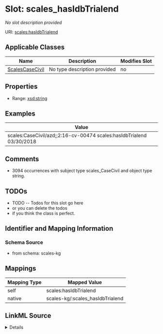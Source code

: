 

# Slot: scales_hasIdbTrialend


_No slot description provided_





URI: [scales:hasIdbTrialend](http://schemas.scales-okn.org/rdf/scales#hasIdbTrialend)



<!-- no inheritance hierarchy -->





## Applicable Classes

| Name | Description | Modifies Slot |
| --- | --- | --- |
| [ScalesCaseCivil](../classes/ScalesCaseCivil.md) | No type description provided |  no  |







## Properties

* Range: [xsd:string](http://www.w3.org/2001/XMLSchema#string)






## Examples

| Value |
| --- |
| scales:CaseCivil/azd;;2:16-cv-00474 scales:hasIdbTrialend 03/30/2018 |

## Comments

* 3094 occurrences with subject type scales_CaseCivil and object type string.

## TODOs

* TODO -- Todos for this slot go here
* or you can delete the todos
* if you think the class is perfect.

## Identifier and Mapping Information







### Schema Source


* from schema: scales-kg




## Mappings

| Mapping Type | Mapped Value |
| ---  | ---  |
| self | scales:hasIdbTrialend |
| native | scales-kg/:scales_hasIdbTrialend |




## LinkML Source

<details>
```yaml
name: scales_hasIdbTrialend
description: No slot description provided
todos:
- TODO -- Todos for this slot go here
- or you can delete the todos
- if you think the class is perfect.
comments:
- 3094 occurrences with subject type scales_CaseCivil and object type string.
examples:
- value: scales:CaseCivil/azd;;2:16-cv-00474 scales:hasIdbTrialend 03/30/2018
from_schema: scales-kg
rank: 1000
slot_uri: scales:hasIdbTrialend
alias: scales_hasIdbTrialend
domain_of:
- scales_CaseCivil
range: string

```
</details>